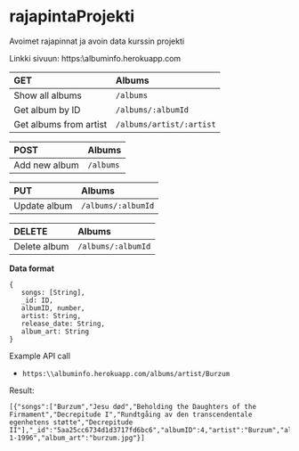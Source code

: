 # rajapintaProjekti
Avoimet rajapinnat ja avoin data kurssin projekti

Linkki sivuun: https:\\albuminfo.herokuapp.com


| **GET** | Albums |
| :--- | :--- |
| Show all albums |  ```/albums``` |
| Get album by ID | ```/albums/:albumId``` |
| Get albums from artist | ```/albums/artist/:artist``` |

| **POST** | Albums |
| :--- | :--- |
| Add new album |  ```/albums``` |

| **PUT** | Albums |
| :--- | :--- |
| Update album |  ```/albums/:albumId``` |

| **DELETE** | Albums |
| :--- | :--- |
| Delete album |  ```/albums/:albumId``` |

**Data format**
```
{
   songs: [String],
   _id: ID,
   albumID, number,
   artist: String,
   release_date: String,
   album_art: String
}
```

Example API call
 - ```https:\\albuminfo.herokuapp.com/albums/artist/Burzum```

Result:

```
[{"songs":["Burzum","Jesu død","Beholding the Daughters of the Firmament","Decrepitude I","Rundtgåing av den transcendentale     egenhetens støtte","Decrepitude II"],"_id":"5aa25cc6734d1d3717fd6bc6","albumID":4,"artist":"Burzum","album":"Filosofem","release_date":"1-1-1996","album_art":"burzum.jpg"}]
  ```
